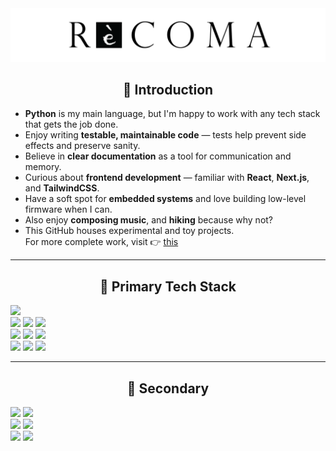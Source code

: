 <div align="center">
  <img src="profile.png" alt="profile" />
</div>

<div align="center">
  <h2>👋 Introduction</h2>
</div>

- **Python** is my main language, but I'm happy to work with any tech stack that gets the job done.
- Enjoy writing **testable, maintainable code** — tests help prevent side effects and preserve sanity.
- Believe in **clear documentation** as a tool for communication and memory.
- Curious about **frontend development** — familiar with **React**, **Next.js**, and **TailwindCSS**.
- Have a soft spot for **embedded systems** and love building low-level firmware when I can.
- Also enjoy **composing music**, and **hiking** because why not?
- This GitHub houses experimental and toy projects.  
  For more complete work, visit 👉 [this](https://github.com/sweetcase-production)

---

<div align="center">
  <h2>🔧 Primary Tech Stack</h2>
</div>

![](https://img.shields.io/badge/Python-FFD43B?style=flat-square&logo=python&logoColor=blue)  
![](https://img.shields.io/badge/Django-092E20?style=flat-square&logo=django&logoColor=green) ![](https://img.shields.io/badge/Django%20REST-ff1709?style=flat-square&logo=django&logoColor=white) ![](https://img.shields.io/badge/FastAPI-109989?style=flat-square&logo=fastapi&logoColor=white)  
![](https://img.shields.io/badge/MySQL-005C84?style=flat-square&logo=mysql&logoColor=white) ![](https://img.shields.io/badge/SQLite-003B57?style=flat-square&logo=sqlite&logoColor=white) ![](https://img.shields.io/badge/Redis-%23DD0031.svg?&style=flat-square&logo=redis&logoColor=white)  
![](https://img.shields.io/badge/Docker-2CA5E0?style=flat-square&logo=docker&logoColor=white) ![](https://img.shields.io/badge/AWS-FF9900?style=flat-square&logo=amazonaws&logoColor=white) ![](https://img.shields.io/badge/GitHub%20Actions-100000?style=flat-square&logo=github&logoColor=white)

---

<div align="center">
  <h2>🧪 Secondary</h2>
</div>

![](https://img.shields.io/badge/Go-00ADD8?style=flat-square&logo=go&logoColor=white)  ![](https://img.shields.io/badge/TypeScript-%23007ACC.svg?style=flat-square&logo=typescript&logoColor=white)  
![](https://img.shields.io/badge/React-%2320232a.svg?style=flat-square&logo=react&logoColor=%2361DAFB)  ![](https://img.shields.io/badge/Next.js-black?style=flat-square&logo=next.js&logoColor=white)  
![](https://img.shields.io/badge/Tailwind_CSS-38B2AC?style=flat-square&logo=tailwind-css&logoColor=white)  ![](https://img.shields.io/badge/Jekyll-CC0000?style=flat-square&logo=jekyll&logoColor=white)
